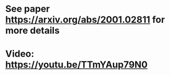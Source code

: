 # See paper https://arxiv.org/abs/2001.02811 for more details
# Video: https://youtu.be/TTmYAup79N0
